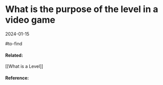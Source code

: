 # What is the purpose of the level in a video game
2024-01-15


#to-find 
#### Related:
[[What is a Level]]

#### Reference:
